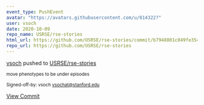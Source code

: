 ```yaml
---
event_type: PushEvent
avatar: "https://avatars.githubusercontent.com/u/814322?"
user: vsoch
date: 2020-10-09
repo_name: USRSE/rse-stories
html_url: https://github.com/USRSE/rse-stories/commit/b7948801c049fe3547ce109c50fbc71a2e527cf0
repo_url: https://github.com/USRSE/rse-stories
---
```


<a href='https://github.com/vsoch' target='_blank'>vsoch</a> pushed to <a href='https://github.com/USRSE/rse-stories' target='_blank'>USRSE/rse-stories</a>

<small>move phenotypes to be under episodes

Signed-off-by: vsoch <vsochat@stanford.edu></small>

<a href='https://github.com/USRSE/rse-stories/commit/b7948801c049fe3547ce109c50fbc71a2e527cf0' target='_blank'>View Commit</a>